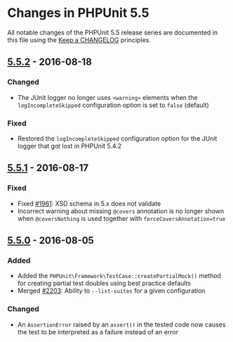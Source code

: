 # Changes in PHPUnit 5.5

All notable changes of the PHPUnit 5.5 release series are documented in this file using the [Keep a CHANGELOG](http://keepachangelog.com/) principles.

## [5.5.2] - 2016-08-18

### Changed

* The JUnit logger no longer uses `<warning>` elements when the `logIncompleteSkipped` configuration option is set to `false` (default)

### Fixed

* Restored the `logIncompleteSkipped` configuration option for the JUnit logger that got lost in PHPUnit 5.4.2

## [5.5.1] - 2016-08-17

### Fixed

* Fixed [#1961](https://github.com/sebastianbergmann/phpunit/issues/1961): XSD schema in 5.x does not validate
* Incorrect warning about missing `@covers` annotation is no longer shown when `@coversNothing` is used together with `forceCoversAnnotation=true`

## [5.5.0] - 2016-08-05

### Added

* Added the `PHPUnit\Framework\TestCase::createPartialMock()` method for creating partial test doubles using best practice defaults
* Merged [#2203](https://github.com/sebastianbergmann/phpunit/pull/2203): Ability to `--list-suites` for a given configuration

### Changed

* An `AssertionError` raised by an `assert()` in the tested code now causes the test to be interpreted as a failure instead of an error

[5.5.2]: https://github.com/sebastianbergmann/phpunit/compare/5.5.1...5.5.2
[5.5.1]: https://github.com/sebastianbergmann/phpunit/compare/5.5.0...5.5.1
[5.5.0]: https://github.com/sebastianbergmann/phpunit/compare/5.4...5.5.0

